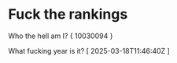 # Fuck the rankings

Who the hell am I?
{ 10030094 }

What fucking year is it?
[ 2025-03-18T11:46:40Z ]
